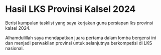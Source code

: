
# Hasil LKS Provinsi Kalsel 2024

Berisi kumpulan tasklist yang saya kerjakan guna persiapan lks provinsi kalsel 2024. 

Alhamdulillah saya mendapatkan juara pertama dalam lomba bergensi ini dan menjadi perwakilan provinsi untuk selanjutnya berkompetisi di LKS nasional.
